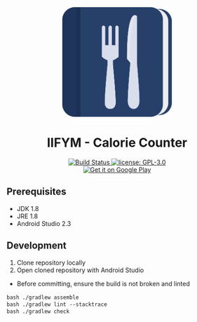 <div align="center">
  <img src="logo.png" width="250" height="250"/>
  <h1>IIFYM - Calorie Counter</h1>
  <!-- Travis -->
  <a href="https://travis-ci.org/Karim94/IIFYM">
    <img alt="Build Status" src="https://travis-ci.org/Karim94/IIFYM.svg?branch=master">
  </a>
  <!-- License -->
  <a href="https://github.com/Karim94/IIFYM/blob/master/LICENSE">
    <img alt="license: GPL-3.0"
      src="https://img.shields.io/github/license/karim94/iifym.svg">
  </a>
  <br>
  <!-- Google Play -->
  <a href='https://play.google.com/store/apps/details?id=com.karimchehab.IIFYM&pcampaignid=MKT-Other-global-all-co-prtnr-py-PartBadge-Mar2515-1'>
    <img alt='Get it on Google Play' src='https://play.google.com/intl/en_us/badges/images/generic/en_badge_web_generic.png'
        width="200"/>
  </a>
</div>

## Prerequisites

* JDK 1.8
* JRE 1.8
* Android Studio 2.3

## Development

1. Clone repository locally
2. Open cloned repository with Android Studio

* Before committing, ensure the build is not broken and linted

```
bash ./gradlew assemble
bash ./gradlew lint --stacktrace
bash ./gradlew check
```
